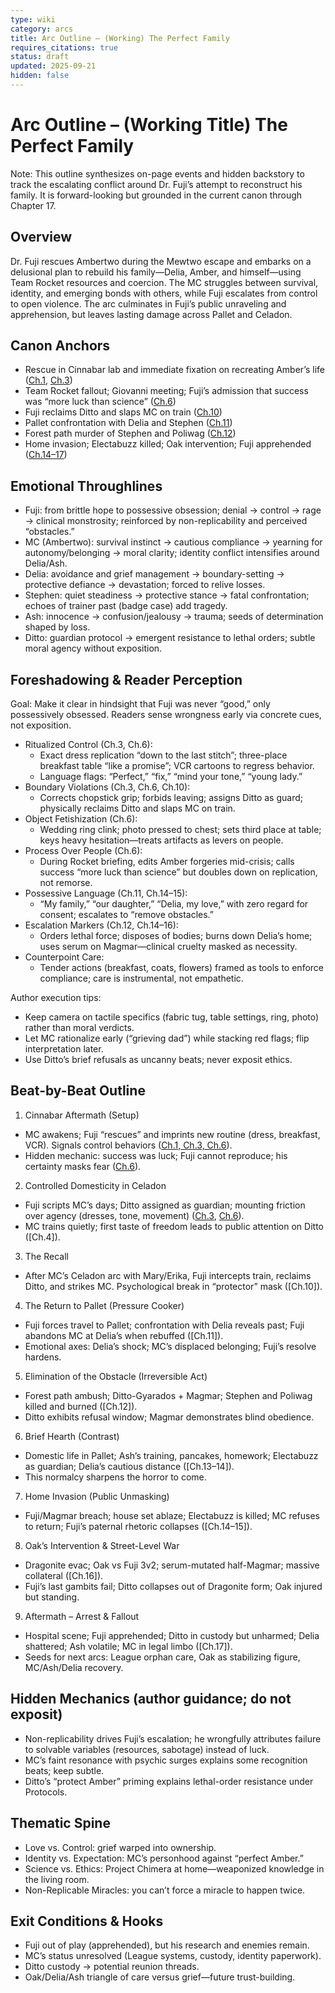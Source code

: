 ```yaml
---
type: wiki
category: arcs
title: Arc Outline – (Working) The Perfect Family
requires_citations: true
status: draft
updated: 2025-09-21
hidden: false
---
```


# Arc Outline – (Working Title) The Perfect Family

Note: This outline synthesizes on-page events and hidden backstory to track the escalating conflict around Dr. Fuji’s attempt to reconstruct his family. It is forward-looking but grounded in the current canon through Chapter 17.

## Overview
Dr. Fuji rescues Ambertwo during the Mewtwo escape and embarks on a delusional plan to rebuild his family—Delia, Amber, and himself—using Team Rocket resources and coercion. The MC struggles between survival, identity, and emerging bonds with others, while Fuji escalates from control to open violence. The arc culminates in Fuji’s public unraveling and apprehension, but leaves lasting damage across Pallet and Celadon.

## Canon Anchors
- Rescue in Cinnabar lab and immediate fixation on recreating Amber’s life ([Ch.1](../../story/chapter1/chapter1.md), [Ch.3](../../story/chapter3/chapter3.md))
- Team Rocket fallout; Giovanni meeting; Fuji’s admission that success was “more luck than science” ([Ch.6](../../story/chapter6/chapter6.md))
- Fuji reclaims Ditto and slaps MC on train ([Ch.10](../../story/chapter10/chapter10.md))
- Pallet confrontation with Delia and Stephen ([Ch.11](../../story/chapter11/chapter11.md))
- Forest path murder of Stephen and Poliwag ([Ch.12](../../story/chapter12/chapter12.md))
- Home invasion; Electabuzz killed; Oak intervention; Fuji apprehended ([Ch.14–17](../../story/))

## Emotional Throughlines
- Fuji: from brittle hope to possessive obsession; denial → control → rage → clinical monstrosity; reinforced by non-replicability and perceived “obstacles.”
- MC (Ambertwo): survival instinct → cautious compliance → yearning for autonomy/belonging → moral clarity; identity conflict intensifies around Delia/Ash.
- Delia: avoidance and grief management → boundary-setting → protective defiance → devastation; forced to relive losses.
- Stephen: quiet steadiness → protective stance → fatal confrontation; echoes of trainer past (badge case) add tragedy.
- Ash: innocence → confusion/jealousy → trauma; seeds of determination shaped by loss.
- Ditto: guardian protocol → emergent resistance to lethal orders; subtle moral agency without exposition.

## Foreshadowing & Reader Perception
Goal: Make it clear in hindsight that Fuji was never “good,” only possessively obsessed. Readers sense wrongness early via concrete cues, not exposition.

- Ritualized Control (Ch.3, Ch.6):
  - Exact dress replication “down to the last stitch”; three-place breakfast table “like a promise”; VCR cartoons to regress behavior.
  - Language flags: “Perfect,” “fix,” “mind your tone,” “young lady.”
- Boundary Violations (Ch.3, Ch.6, Ch.10):
  - Corrects chopstick grip; forbids leaving; assigns Ditto as guard; physically reclaims Ditto and slaps MC on train.
- Object Fetishization (Ch.6):
  - Wedding ring clink; photo pressed to chest; sets third place at table; keys heavy hesitation—treats artifacts as levers on people.
- Process Over People (Ch.6):
  - During Rocket briefing, edits Amber forgeries mid-crisis; calls success “more luck than science” but doubles down on replication, not remorse.
- Possessive Language (Ch.11, Ch.14–15):
  - “My family,” “our daughter,” “Delia, my love,” with zero regard for consent; escalates to “remove obstacles.”
- Escalation Markers (Ch.12, Ch.14–16):
  - Orders lethal force; disposes of bodies; burns down Delia’s home; uses serum on Magmar—clinical cruelty masked as necessity.
- Counterpoint Care:
  - Tender actions (breakfast, coats, flowers) framed as tools to enforce compliance; care is instrumental, not empathetic.

Author execution tips:
- Keep camera on tactile specifics (fabric tug, table settings, ring, photo) rather than moral verdicts.
- Let MC rationalize early (“grieving dad”) while stacking red flags; flip interpretation later.
- Use Ditto’s brief refusals as uncanny beats; never exposit ethics.

## Beat-by-Beat Outline

1) Cinnabar Aftermath (Setup)
- MC awakens; Fuji “rescues” and imprints new routine (dress, breakfast, VCR). Signals control behaviors ([Ch.1, Ch.3, Ch.6](../../../story/)).
- Hidden mechanic: success was luck; Fuji cannot reproduce; his certainty masks fear ([Ch.6](../../../story/chapter6/chapter6.md)).

2) Controlled Domesticity in Celadon
- Fuji scripts MC’s days; Ditto assigned as guardian; mounting friction over agency (dresses, tone, movement) ([Ch.3](../../../story/chapter3/chapter3.md), [Ch.6](../../../story/chapter6/chapter6.md)).
- MC trains quietly; first taste of freedom leads to public attention on Ditto ([Ch.4]).

3) The Recall
- After MC’s Celadon arc with Mary/Erika, Fuji intercepts train, reclaims Ditto, and strikes MC. Psychological break in “protector” mask ([Ch.10]).

4) The Return to Pallet (Pressure Cooker)
- Fuji forces travel to Pallet; confrontation with Delia reveals past; Fuji abandons MC at Delia’s when rebuffed ([Ch.11]).
- Emotional axes: Delia’s shock; MC’s displaced belonging; Fuji’s resolve hardens.

5) Elimination of the Obstacle (Irreversible Act)
- Forest path ambush; Ditto-Gyarados + Magmar; Stephen and Poliwag killed and burned ([Ch.12]).
- Ditto exhibits refusal window; Magmar demonstrates blind obedience.

6) Brief Hearth (Contrast)
- Domestic life in Pallet; Ash’s training, pancakes, homework; Electabuzz as guardian; Delia’s cautious distance ([Ch.13–14]).
- This normalcy sharpens the horror to come.

7) Home Invasion (Public Unmasking)
- Fuji/Magmar breach; house set ablaze; Electabuzz is killed; MC refuses to return; Fuji’s paternal rhetoric collapses ([Ch.14–15]).

8) Oak’s Intervention & Street-Level War
- Dragonite evac; Oak vs Fuji 3v2; serum-mutated half-Magmar; massive collateral ([Ch.16]).
- Fuji’s last gambits fail; Ditto collapses out of Dragonite form; Oak injured but standing.

9) Aftermath – Arrest & Fallout
- Hospital scene; Fuji apprehended; Ditto in custody but unharmed; Delia shattered; Ash volatile; MC in legal limbo ([Ch.17]).
- Seeds for next arcs: League orphan care, Oak as stabilizing figure, MC/Ash/Delia recovery.

## Hidden Mechanics (author guidance; do not exposit)
- Non-replicability drives Fuji’s escalation; he wrongfully attributes failure to solvable variables (resources, sabotage) instead of luck.
- MC’s faint resonance with psychic surges explains some recognition beats; keep subtle.
- Ditto’s “protect Amber” priming explains lethal-order resistance under Protocols.

## Thematic Spine
- Love vs. Control: grief warped into ownership.
- Identity vs. Expectation: MC’s personhood against “perfect Amber.”
- Science vs. Ethics: Project Chimera at home—weaponized knowledge in the living room.
- Non-Replicable Miracles: you can’t force a miracle to happen twice.

## Exit Conditions & Hooks
- Fuji out of play (apprehended), but his research and enemies remain.
- MC’s status unresolved (League systems, custody, identity paperwork).
- Ditto custody → potential reunion threads.
- Oak/Delia/Ash triangle of care versus grief—future trust-building.



